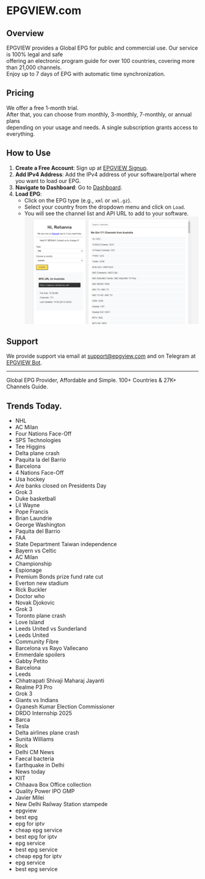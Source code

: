 # EPGVIEW.com



## Overview
EPGVIEW provides a Global EPG for public and commercial use. Our service is 100% legal and safe\
offering an electronic program guide for over 100 countries, covering more than 21,000 channels.\
Enjoy up to 7 days of EPG with automatic time synchronization.

## Pricing
We offer a free 1-month trial. \
After that, you can choose from monthly, 3-monthly, 7-monthly, or annual plans \
depending on your usage and needs. A single subscription grants access to everything.

## How to Use
1. **Create a Free Account**: Sign up at [EPGVIEW Signup](https://epgview.com/signup.php).
2. **Add IPv4 Address**: Add the IPv4 address of your software/portal where you want to load our EPG.
3. **Navigate to Dashboard**: Go to [Dashboard](https://epgview.com/dashboard.php).
4. **Load EPG**:
   - Click on the EPG type (e.g., `xml` or `xml.gz`).
   - Select your country from the dropdown menu and click on `Load`.
   - You will see the channel list and API URL to add to your software.
![EPGVIEW](img/dashboard.png)
## Support
We provide support via email at [support@epgview.com](mailto:support@epgview.com) and on Telegram at [EPGVIEW Bot](https://t.me/epgview_bot).

---

Global EPG Provider, Affordable and Simple. 100+ Countries & 27K+ Channels Guide.

## Trends Today.

- NHL
- AC Milan
- Four Nations Face-Off
- SPS Technologies
- Tee Higgins
- Delta plane crash
- Paquita la del Barrio
- Barcelona
- 4 Nations Face-Off
- Usa hockey
- Are banks closed on Presidents Day
- Grok 3
- Duke basketball
- Lil Wayne
- Pope Francis
- Brian Laundrie
- George Washington
- Paquita del Barrio
- FAA
- State Department Taiwan independence
- Bayern vs Celtic
- AC Milan
- Championship
- Espionage
- Premium Bonds prize fund rate cut
- Everton new stadium
- Rick Buckler
- Doctor who
- Novak Djokovic
- Grok 3
- Toronto plane crash
- Love Island
- Leeds United vs Sunderland
- Leeds United
- Community Fibre
- Barcelona vs Rayo Vallecano
- Emmerdale spoilers
- Gabby Petito
- Barcelona
- Leeds
- Chhatrapati Shivaji Maharaj Jayanti
- Realme P3 Pro
- Grok 3
- Giants vs Indians
- Gyanesh Kumar Election Commissioner
- DRDO Internship 2025
- Barca
- Tesla
- Delta airlines plane crash
- Sunita Williams
- Rock
- Delhi CM News
- Faecal bacteria
- Earthquake in Delhi
- News today
- KIIT
- Chhaava Box Office collection
- Quality Power IPO GMP
- Javier Milei
- New Delhi Railway Station stampede
- epgview
- best epg
- epg for iptv
- cheap epg service
- best epg for iptv
- epg service
- best epg service
- cheap epg for iptv
- epg service
- best epg service
